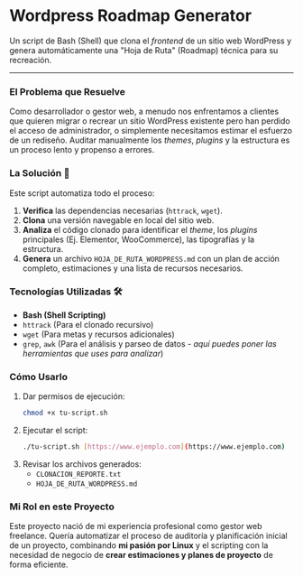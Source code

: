 # Wordpress Roadmap Generator

Un script de Bash (Shell) que clona el *frontend* de un sitio web WordPress y genera automáticamente una "Hoja de Ruta" (Roadmap) técnica para su recreación.

---

### El Problema que Resuelve

Como desarrollador o gestor web, a menudo nos enfrentamos a clientes que quieren migrar o recrear un sitio WordPress existente pero han perdido el acceso de administrador, o simplemente necesitamos estimar el esfuerzo de un rediseño. Auditar manualmente los *themes*, *plugins* y la estructura es un proceso lento y propenso a errores.

### La Solución 🚀

Este script automatiza todo el proceso:

1.  **Verifica** las dependencias necesarias (`httrack`, `wget`).
2.  **Clona** una versión navegable en local del sitio web.
3.  **Analiza** el código clonado para identificar el *theme*, los *plugins* principales (Ej. Elementor, WooCommerce), las tipografías y la estructura.
4.  **Genera** un archivo `HOJA_DE_RUTA_WORDPRESS.md` con un plan de acción completo, estimaciones y una lista de recursos necesarios.

### Tecnologías Utilizadas 🛠️

* **Bash (Shell Scripting)**
* `httrack` (Para el clonado recursivo)
* `wget` (Para metas y recursos adicionales)
* `grep`, `awk` (Para el análisis y parseo de datos - *aquí puedes poner las herramientas que uses para analizar*)

### Cómo Usarlo

1.  Dar permisos de ejecución:
    ```bash
    chmod +x tu-script.sh
    ```
2.  Ejecutar el script:
    ```bash
    ./tu-script.sh [https://www.ejemplo.com](https://www.ejemplo.com)
    ```
3.  Revisar los archivos generados:
    * `CLONACION_REPORTE.txt`
    * `HOJA_DE_RUTA_WORDPRESS.md`

### Mi Rol en este Proyecto

Este proyecto nació de mi experiencia profesional como gestor web freelance. Quería automatizar el proceso de auditoría y planificación inicial de un proyecto, combinando **mi pasión por Linux** y el scripting con la necesidad de negocio de **crear estimaciones y planes de proyecto** de forma eficiente.
